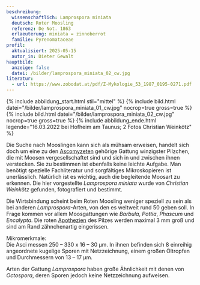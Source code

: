 ```yaml
---
beschreibung:
  wissenschaftlich: Lamprospora miniata
  deutsch: Roter Moosling
  referenz: De Not. 1863
  erlaeuterung: miniata = zinnoberrot
  familie: Pyrenomataceae
profil:
  aktualisiert: 2025-05-15
  autor_in: Dieter Gewalt
hauptbild:
  anzeige: false
  datei: /bilder/lamprospora_miniata_02_cw.jpg
literatur:
  - url: https://www.zobodat.at/pdf/Z-Mykologie_53_1987_0195-0271.pdf
---
```

{% include abbildung_start.html stil="mittel" %}
{% include bild.html datei="/bilder/lamprospora_miniata_01_cw.jpg" nocrop=true gross=true %}
{% include bild.html datei="/bilder/lamprospora_miniata_02_cw.jpg" nocrop=true gross=true %}
{% include abbildung_ende.html legende="16.03.2022 bei Hofheim am Taunus; 2 Fotos Christian Weinkötz" %}

Die Suche nach Mooslingen kann sich als mühsam erweisen, handelt sich doch um eine zu den [Ascomyzeten](Ascomyzeten "Glossar") gehörige Gattung winzigster Pilzchen, die mit Moosen vergesellschaftet sind und sich in und zwischen ihnen verstecken. Sie zu bestimmen ist ebenfalls keine leichte Aufgabe. Man benötigt spezielle Fachliteratur und sorgfältiges Mikroskopieren ist unerlässlich. Natürlich ist es wichtig, auch die begleitende Moosart zu erkennen. Die hier vorgestellte *Lamprospora miniata* wurde von *Christian Weinkötz* gefunden, fotografiert und bestimmt.

Die Wirtsbindung scheint beim Roten Moosling weniger speziell zu sein als bei anderen *Lamprospora*-Arten, von den es weltweit rund 50 geben soll. In Frage kommen vor allem Moosgattungen wie *Barbula*, *Pottia*, *Phascum* und *Encalypta*. Die roten [Apothezien](Apothecien "Glossar") des Pilzes werden maximal 3 mm groß und sind am Rand zähnchenartig eingerissen.

Mikromerkmale:\
Die Asci  messen 250 – 330 x 16 – 30 µm. In ihnen befinden sich 8 einreihig angeordnete kugelige Sporen mit Netzzeichnung, einem großen Öltropfen und Durchmessern von 13 – 17 µm.

Arten der Gattung *Lamprospora* haben große Ähnlichkeit mit denen von *Octospora*, deren Sporen jedoch keine Netzzeichnung aufweisen.
